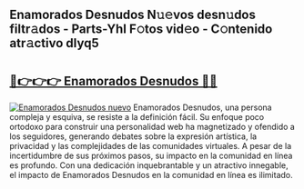 ## Enamorados Desnudos N𝚞𝚎vos desn𝚞dos filtr𝚊dos - Parts-YhI F𝚘tos vid𝚎o - C𝚘ntenido atr𝚊ctivo dIyq5

# <h2><a href="http://mb8hmj2.tromn.icu/?c=Enamorados+Desnudos">🔗👉👉👉 Enamorados Desnudos 🔗🔗</a></h2>

[![Enamorados Desnudos nuevo](https://i.imgur.com/pEAQMta.gif)](http://mb8hmj2.tromn.icu/?c=Enamorados+Desnudos)
Enamorados Desnudos, una persona compleja y esquiva, se resiste a la definición fácil. Su enfoque poco ortodoxo para construir una personalidad web ha magnetizado y ofendido a los seguidores, generando debates sobre la expresión artística, la privacidad y las complejidades de las comunidades virtuales. A pesar de la incertidumbre de sus próximos pasos, su impacto en la comunidad en línea es profundo. Con una dedicación inquebrantable y un atractivo innegable, el impacto de Enamorados Desnudos en la comunidad en línea es ilimitado.
